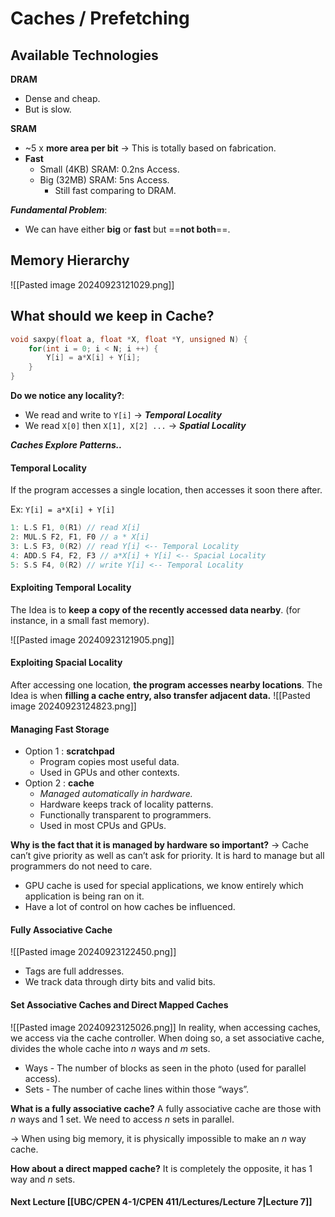 # Caches / Prefetching

## Available Technologies

**DRAM**
- Dense and cheap.
- But is slow.

**SRAM**
- ~5 x **more area per bit** → This is totally based on fabrication.
- **Fast**
	- Small (4KB) SRAM: 0.2ns Access.
	- Big (32MB) SRAM: 5ns Access.
		- Still fast comparing to DRAM.

***Fundamental Problem***:
- We can have either **big** or **fast** but ==**not both**==.

## Memory Hierarchy
![[Pasted image 20240923121029.png]]

## What should we keep in Cache?
```c
void saxpy(float a, float *X, float *Y, unsigned N) {
	for(int i = 0; i < N; i ++) {
		Y[i] = a*X[i] + Y[i];
	}
}
```

**Do we notice any locality?**:
- We read and write to `Y[i]` → ***Temporal Locality***
- We read `X[0]` then `X[1], X[2] ...` → ***Spatial Locality***

***Caches Explore Patterns..***

#### Temporal Locality
If the program accesses a single location, then accesses it soon there after.

Ex: `Y[i] = a*X[i] + Y[i]`
```c
1: L.S F1, 0(R1) // read X[i]
2: MUL.S F2, F1, F0 // a * X[i]
3: L.S F3, 0(R2) // read Y[i] <-- Temporal Locality
4: ADD.S F4, F2, F3 // a*X[i] + Y[i] <-- Spacial Locality 
5: S.S F4, 0(R2) // write Y[i] <-- Temporal Locality
```

#### Exploiting Temporal Locality
The Idea is to **keep a copy of the recently accessed data nearby**. (for instance, in a small fast memory).

![[Pasted image 20240923121905.png]]

#### Exploiting Spacial Locality
After accessing one location, **the program accesses nearby locations**.
The Idea is when **filling a cache entry, also transfer adjacent data.**
![[Pasted image 20240923124823.png]]
#### Managing Fast Storage

- Option 1 : **scratchpad**
	- Program copies most useful data.
	- Used in GPUs and other contexts.
- Option 2 : **cache**
	- *Managed automatically in hardware.*
	- Hardware keeps track of locality patterns.
	- Functionally transparent to programmers.
	- Used in most CPUs and GPUs.

**Why is the fact that it is managed by hardware so important?**
→ Cache can’t give priority as well as can’t ask for priority. It is hard to manage but all programmers do not need to care.


- GPU cache is used for special applications, we know entirely which application is being ran on it.
- Have a lot of control on how caches be influenced.


#### Fully Associative Cache
![[Pasted image 20240923122450.png]]
- Tags are full addresses.
- We track data through dirty bits and valid bits.

#### Set Associative Caches and Direct Mapped Caches
![[Pasted image 20240923125026.png]]
In reality, when accessing caches, we access via the cache controller.
When doing so, a set associative cache, divides the whole cache into $n$ ways and $m$ sets.
- Ways - The number of blocks as seen in the photo (used for parallel access).
- Sets - The number of cache lines within those “ways”.

**What is a fully associative cache?**
A fully associative cache are those with $n$ ways and 1 set. We need to access $n$ sets in parallel.

→ When using big memory, it is physically impossible to make an $n$ way cache.

**How about a direct mapped cache?**
It is completely the opposite, it has 1 way and $n$ sets.


#### Next Lecture [[UBC/CPEN 4-1/CPEN 411/Lectures/Lecture 7|Lecture 7]]


